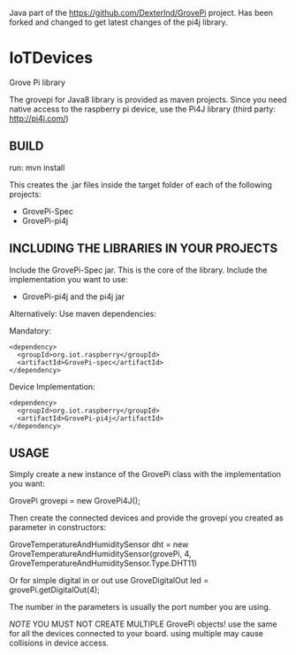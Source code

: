 Java part of the https://github.com/DexterInd/GrovePi project.
Has been forked and changed to get latest changes of the pi4j library. 

# IoTDevices
Grove Pi library

The grovepi for Java8 library is provided as maven projects.
Since you need native access to the raspberry pi device, use the Pi4J library (third party: http://pi4j.com/)

## BUILD
run:
mvn install

This creates the .jar files inside the target folder of each of the following projects:
- GrovePi-Spec
- GrovePi-pi4j

## INCLUDING THE LIBRARIES IN YOUR PROJECTS

Include the GrovePi-Spec jar. This is the core of the library.
Include the implementation you want to use:
- GrovePi-pi4j and the pi4j jar 

Alternatively: Use maven dependencies:

Mandatory:

    <dependency>
      <groupId>org.iot.raspberry</groupId>
      <artifactId>GrovePi-spec</artifactId>
    </dependency>

Device Implementation:

    <dependency>
      <groupId>org.iot.raspberry</groupId>
      <artifactId>GrovePi-pi4j</artifactId>
    </dependency>


## USAGE

Simply create a new instance of the GrovePi class with the implementation you want:

GrovePi grovepi = new GrovePi4J();

Then create the connected devices and provide the grovepi you created as parameter in constructors:

GroveTemperatureAndHumiditySensor dht = new GroveTemperatureAndHumiditySensor(grovePi, 4, GroveTemperatureAndHumiditySensor.Type.DHT11)

Or for simple digital in or out use
GroveDigitalOut led = grovePi.getDigitalOut(4);

The number in the parameters is usually the port number you are using.

*NOTE* YOU MUST NOT CREATE MULTIPLE GrovePi objects! use the same for all the devices connected to your board. using multiple may cause collisions in device access.
